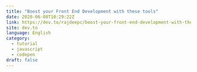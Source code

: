 ```yaml
---
title: "Boost your Front End Development with these tools"
date: 2020-06-08T10:29:22Z
link: https://dev.to/rajdeepc/boost-your-front-end-development-with-these-tools-2klk?utm_medium=RSS&utm_source=news.12bit.vn
site: dev.to
language: English
category:
  - tutorial
  - javascript
  - codepen
draft: false
---
```

